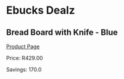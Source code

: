 
# Ebucks Dealz
## Bread Board with Knife - Blue
[Product Page](https://www.ebucks.com/web/shop/productSelected.do?prodId=570824885&catId=714962196)

Price: R429.00

Savings: 170.0


	